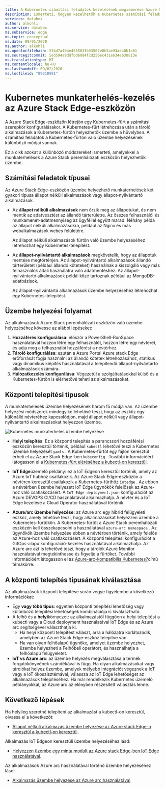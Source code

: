 ```yaml
---
title: A Kubernetes számítási feladatok kezelésének megismerése Azure Stack Edge-eszközön | Microsoft Docs
description: Ismerteti, hogyan kezelhetők a Kubernetes számítási feladatok az Azure Stack Edge-eszközön.
services: databox
author: alkohli
ms.service: databox
ms.subservice: edge
ms.topic: conceptual
ms.date: 09/01/2020
ms.author: alkohli
ms.openlocfilehash: 53bd7a404e4635833b03507e8b5ae93ae40b1c61
ms.sourcegitcommit: 5ed504a9ddfbd69d4f2d256ec431e634eb38813e
ms.translationtype: MT
ms.contentlocale: hu-HU
ms.lasthandoff: 09/02/2020
ms.locfileid: "89318981"
---
```

# <a name="kubernetes-workload-management-on-your-azure-stack-edge-device"></a>Kubernetes munkaterhelés-kezelés az Azure Stack Edge-eszközön

A Azure Stack Edge-eszközön létrejön egy Kubernetes-fürt a számítási szerepkör konfigurálásakor. A Kubernetes-fürt létrehozása után a tároló alkalmazások a Kubernetes-fürtön helyezhetők üzembe a hüvelyben. A számítási feladatok a Kubernetes-fürtön való üzembe helyezésének különböző módjai vannak. 

Ez a cikk azokat a különböző módszereket ismerteti, amelyekkel a munkaterhelések a Azure Stack peremhálózati eszközön helyezhetők üzembe.

## <a name="workload-types"></a>Számítási feladatok típusai

Az Azure Stack Edge-eszközön üzembe helyezhető munkaterhelések két gyakori típusa állapot nélküli alkalmazások vagy állapot-nyilvántartó alkalmazások.

- Az **állapot nélküli alkalmazások** nem őrzik meg az állapotukat, és nem mentik az adatvesztést az állandó tárterületre. Az összes felhasználói és munkamenet-adatmennyiség az ügyféllel együtt marad. Néhány példa az állapot nélküli alkalmazásokra, például az Nginx és más webalkalmazások webes felületére.

    Az állapot nélküli alkalmazások fürtön való üzembe helyezéséhez létrehozhat egy Kubernetes-telepítést. 

- Az **állapot-nyilvántartó alkalmazások** megkövetelik, hogy az állapotuk mentése megtörténjen. Az állapot-nyilvántartó alkalmazások állandó tárterületet (például állandó köteteket) használnak a kiszolgáló vagy más felhasználók általi használatra való adatmentéshez. Az állapot-nyilvántartó alkalmazások példái közé tartoznak például az MongoDB-adatbázisok.

    Az állapot-nyilvántartó alkalmazások üzembe helyezéséhez létrehozhat egy Kubernetes-telepítést. 

## <a name="deployment-flow"></a>Üzembe helyezési folyamat

Az alkalmazások Azure Stack peremhálózati eszközön való üzembe helyezéséhez kövesse az alábbi lépéseket: 
 
1. **Hozzáférés konfigurálása**: először a PowerShell-RunSpace használatával hozzon létre egy felhasználót, hozzon létre egy névteret, és adja meg a felhasználói hozzáférést a névtérhez.
2. **Tároló konfigurálása**: ezután a Azure Portal Azure stack Edge erőforrását fogja használni az állandó kötetek létrehozásához, statikus vagy dinamikus kiépítés használatával a telepítendő állapot-nyilvántartó alkalmazások számára.
3. **Hálózatkezelés konfigurálása**: Végezetül a szolgáltatásokkal külső és a Kubernetes-fürtön is elérhetővé teheti az alkalmazásokat.
 
## <a name="deployment-types"></a>Központi telepítési típusok

A munkaterhelések üzembe helyezésének három fő módja van. Az üzembe helyezési módszerek mindegyike lehetővé teszi, hogy az eszköz egy különálló névteréhez kapcsolódjon, majd állapot nélküli vagy állapot-nyilvántartó alkalmazásokat helyezzen üzembe.

![Kubernetes munkaterhelés üzembe helyezése](./media/azure-stack-edge-gpu-kubernetes-workload-management/kubernetes-workload-management-1.png)

- **Helyi telepítés**: Ez a központi telepítés a parancssori hozzáférési eszközön keresztül történik, például `kubectl` lehetővé teszi a Kubernetes üzembe helyezését `yamls` . A Kubernetes-fürtöt egy fájlon keresztül érheti el az Azure Stack Edge-ben `kubeconfig` . További információért látogasson el a [Kubernetes-fürt eléréséhez a kubectl-on keresztül](azure-stack-edge-gpu-create-kubernetes-cluster.md).

- **IoT Edge**üzemelő példány: ez a IoT Edgeon keresztül történik, amely az Azure IoT hubhoz csatlakozik. Az Azure Stack Edge-eszközön a névtéren keresztül csatlakozik a Kubernetes-fürthöz `iotedge` . Az ebben a névtérben üzembe helyezett IoT Edge ügynökök felelősek az Azure-hoz való csatlakozásért. A `IoT Edge deployment.json` konfigurációt az Azure DEVOPS CI/CD használatával alkalmazhatja. A névtér és a IoT Edge kezelése a Cloud Operator használatával történik.

- **Azure/arc üzembe helyezése**: az Azure arc egy hibrid felügyeleti eszköz, amely lehetővé teszi, hogy alkalmazásokat helyezzen üzembe a Kubernetes-fürtökön. A Kubernetes-fürtöt a Azure Stack peremhálózati eszközén kell összekapcsolni a használatával `azure-arc namespace` . Az ügynökök üzembe helyezése ebben a névtérben történik, amely felelős az Azure-hoz való csatlakozásért. A központi telepítési konfigurációt a GitOps-alapú konfiguráció-kezelés használatával alkalmazhatja. Az Azure arc azt is lehetővé teszi, hogy a tárolók Azure Monitor használatával megtekinthesse és figyelje a fürtöket. További információért látogasson el az [Azure-arc-kompatibilis Kubernetes?](https://docs.microsoft.com/azure/azure-arc/kubernetes/overview)című témakörre.

## <a name="choose-the-deployment-type"></a>A központi telepítés típusának kiválasztása

Az alkalmazások központi telepítése során vegye figyelembe a következő információkat:

- Egy **vagy több típus**: egyetlen központi telepítési lehetőség vagy különböző telepítési lehetőségek kombinációja is kiválasztható.
- A felhő és a **helyi**környezet: az alkalmazástól függően a helyi telepítést a kubectl vagy a Cloud deployment használatával IoT Edge és az Azure arc segítségével választhatja ki. 
    - Ha helyi központi telepítést választ, arra a hálózatra korlátozódik, amelyben az Azure Stack Edge-eszköz telepítve van.
    - Ha van olyan felhőalapú ügynöke, amelyet üzembe helyezhet, üzembe helyezheti a Felhőbeli operátort, és használhatja a felhőalapú felügyeletet.
- **IoT vs Azure arc**: az üzembe helyezés megválasztása a termék forgatókönyvének szándékával is függ. Ha olyan alkalmazásokat vagy tárolókat helyez üzembe, amelyek mélyebb integrációt végeznek a IoT vagy a IoT ökoszisztémával, válassza az IoT Edge lehetőséget az alkalmazások telepítéséhez. Ha már rendelkezik Kubernetes üzemelő példányokkal, az Azure arc az előnyben részesített választás lenne.


## <a name="next-steps"></a>Következő lépések

Ha helyileg szeretné telepíteni az alkalmazást a kubectl-on keresztül, olvassa el a következőt:

- [Állapot nélküli alkalmazás üzembe helyezése az Azure stack Edge-n keresztül a kubectl-on keresztül](azure-stack-edge-j-series-deploy-stateless-application-kubernetes.md).

Alkalmazás IoT Edgeon keresztüli üzembe helyezéséhez lásd:

- [Helyezzen üzembe egy minta modult az Azure stack Edge-ben IoT Edge használatával](azure-stack-edge-gpu-deploy-sample-module.md).

Az alkalmazások Azure arc használatával történő üzembe helyezéséhez lásd:

- [Alkalmazás üzembe helyezése az Azure arc használatával](azure-stack-edge-gpu-deploy-arc-kubernetes-cluster.md).
